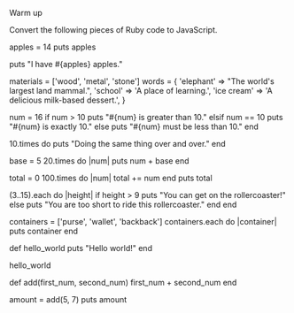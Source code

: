 Warm up

Convert the following pieces of Ruby code to JavaScript.

apples = 14
puts apples

puts "I have #{apples} apples."

materials = ['wood', 'metal', 'stone']
words = {
  'elephant' => "The world's largest land mammal.",
  'school' => 'A place of learning.',
  'ice cream' => 'A delicious milk-based dessert.',
}

num = 16
if num > 10
  puts "#{num} is greater than 10."
elsif num == 10
  puts "#{num} is exactly 10."
else
  puts "#{num} must be less than 10."
end

10.times do
  puts "Doing the same thing over and over."
end

base = 5
20.times do |num|
  puts num + base
end

total = 0
100.times do |num|
  total += num
end
puts total

(3..15).each do |height|
  if height > 9
    puts "You can get on the rollercoaster!"
  else
    puts "You are too short to ride this rollercoaster."
  end
end

containers = ['purse', 'wallet', 'backback']
containers.each do |container|
  puts container
end

def hello_world
  puts "Hello world!"
end

hello_world

def add(first_num, second_num)
  first_num + second_num
end

amount = add(5, 7)
puts amount

